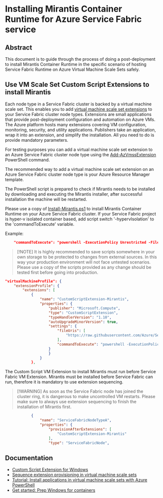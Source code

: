 # Installing Mirantis Container Runtime for Azure Service Fabric service

## Abstract 

This document is to guide through the process of doing a post-deployment to install Mirantis Container Runtime in the specific scenario of hosting Service Fabric Runtime on Azure Virtual Machine Scale Sets safely.

## Use VM Scale Set Custom Script Extensions to install Mirantis

Each node type in a Service Fabric cluster is backed by a virtual machine scale set. This enables you to add [virtual machine scale set extensions](https://docs.microsoft.com/en-us/azure/virtual-machines/extensions/overview) to your Service Fabric cluster node types. Extensions are small applications that provide post-deployment configuration and automation on Azure VMs. The Azure platform hosts many extensions covering VM configuration, monitoring, security, and utility applications. Publishers take an application, wrap it into an extension, and simplify the installation. All you need to do is provide mandatory parameters.

For testing purposes you can add a virtual machine scale set extension to an Azure Service Fabric cluster node type using the [Add-AzVmssExtension](https://docs.microsoft.com/powershell/module/az.compute/add-azvmssextension) PowerShell command.

The recommended way to add a virtual machine scale set extension on an Azure Service Fabric cluster node type is your Azure Resource Manager template.

The PowerShell script is prepared to check if Mirantis needs to be installed by downloading and executing the Mirantis installer, after successful installation the machine will be restarted.

Please use a copy of [Install-Mirantis.ps1](https://raw.githubusercontent.com/Azure/Service-Fabric-Troubleshooting-Guides/master/Scripts/Install-Mirantis.ps1) to install Mirantis Container Runtime on your Azure Service Fabric cluster. If your Service Fabric project is hyper-v isolated container based, add script switch '-hypervIsolation' to the 'commandToExecute' variable.

Example:

```json
    "commandToExecute": "powershell -ExecutionPolicy Unrestricted -File .\\Install-Mirantis.ps1 -hypervIsolation"
```

> [!NOTE] It is highly recommended to save scripts somewhere in your own storage to be protected to changes from external sources. In this way your production environment will not face untested scenarios. Please use a copy of the scripts provided as any change should be tested first before going into production.

```json
"virtualMachineProfile": {
    "extensionProfile": {
        "extensions": [
            {
                "name": "CustomScriptExtension-Mirantis",
                "properties": {
                    "publisher": "Microsoft.Compute",
                    "type": "CustomScriptExtension",
                    "typeHandlerVersion": "1.10",
                    "autoUpgradeMinorVersion": true,
                    "settings": {
                        "fileUris": [
                            "https://raw.githubusercontent.com/Azure/Service-Fabric-Troubleshooting-Guides/master/Scripts/Install-Mirantis.ps1"
                        ],
                        "commandToExecute": "powershell -ExecutionPolicy Unrestricted -File .\\Install-Mirantis.ps1"
                    }
                    }
                }
            },
```

The Custom Script VM Extension to install Mirantis must run before Service Fabric VM Extension. Mirantis must be installed before Service Fabric can run, therefore it is mandatory to use extension sequencing. 

> [!WARNING] As soon as the Service Fabric node has joined the cluster ring, it is dangerous to make uncontrolled VM restarts. Please make sure to always use extension sequencing to finish the installation of Mirantis first.

```json
            {
                "name": "ServiceFabricNodeTypeA",
                "properties": {
                    "provisionAfterExtensions": [
                        "CustomScriptExtension-Mirantis"
                    ],
                    "type": "ServiceFabricNode",
```

## Documentation

- [Custom Script Extension for Windows](https://docs.microsoft.com/azure/virtual-machines/extensions/custom-script-windows)
- [Sequence extension provisioning in virtual machine scale sets](https://docs.microsoft.com/azure/virtual-machine-scale-sets/virtual-machine-scale-sets-extension-sequencing)
- [Tutorial: Install applications in virtual machine scale sets with Azure PowerShell](https://docs.microsoft.com/azure/virtual-machine-scale-sets/tutorial-install-apps-powershell)
- [Get started: Prep Windows for containers](https://docs.microsoft.com/virtualization/windowscontainers/quick-start/set-up-environment?tabs=dockerce)
